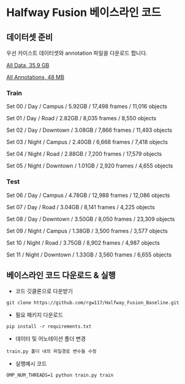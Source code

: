 # Halfway Fusion 베이스라인 코드
## 데이터셋 준비
우선 카이스트 데이터셋와 annotation 파일을 다운로드 합니다.

[All Data, 35.9 GB](http://multispectral.kaist.ac.kr/pedestrian/data-kaist/videos.tar)

[All Annotations, 48 MB](http://multispectral.kaist.ac.kr/pedestrian/data-kaist/annotations.tar)

### Train

Set 00 / Day / Campus / 5.92GB / 17,498 frames / 11,016 objects

Set 01 / Day / Road / 2.82GB / 8,035 frames / 8,550 objects

Set 02 / Day / Downtown / 3.08GB / 7,866 frames / 11,493 objects

Set 03 / Night / Campus / 2.40GB / 6,668 frames / 7,418 objects

Set 04 / Night / Road / 2.88GB / 7,200 frames / 17,579 objects

Set 05 / Night / Downtown / 1.01GB / 2,920 frames / 4,655 objects


### Test

Set 06 / Day / Campus / 4.78GB / 12,988 frames / 12,086 objects

Set 07 / Day / Road / 3.04GB / 8,141 frames / 4,225 objects

Set 08 / Day / Downtown / 3.50GB / 8,050 frames / 23,309 objects

Set 09 / Night / Campus / 1.38GB / 3,500 frames / 3,577 objects

Set 10 / Night / Road / 3.75GB / 8,902 frames / 4,987 objects

Set 11 / Night / Downtown / 1.33GB / 3,560 frames / 6,655 objects

## 베이스라인 코드 다운로드 & 실행
- 코드 깃클론으로 다운받기

`git clone https://github.com/rgw117/Halfway_Fusion_Baseline.git`

- 필요 패키지 다운로드

`pip install -r requirements.txt`

- 데이터 및 어노테이션 폴더 변경

`train.py 폴더 내의 파일경로 변수들 수정`

- 실행예시 코드

`OMP_NUM_THREADS=1 python train.py train`


